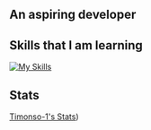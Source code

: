 ## An aspiring developer


## Skills that I am learning
[![My Skills](https://skillicons.dev/icons?i=idea,java,kotlin,github,python,gradle&perline=6)](https://skillicons.dev) 

## Stats
[Timonso-1's Stats](https://github-readme-stats.vercel.app/api?username=Timonso-1&theme=vue-dark&show_icons=true&hide_border=false&count_private=true))
